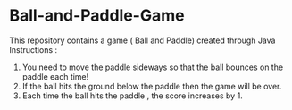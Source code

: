 # Ball-and-Paddle-Game
This repository contains a game ( Ball and Paddle) created through Java 
Instructions : <br>
1. You need to move the paddle sideways so that the ball bounces on the paddle each time!<br>
2. If the ball hits the ground below the paddle then the game will be over.<br> 
3. Each time the ball hits the paddle , the score increases by 1.
               
